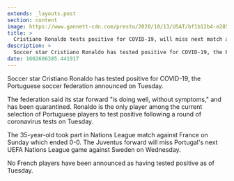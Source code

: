 ```yaml
--- 
extends: _layouts.post 
section: content 
image: https://www.gannett-cdn.com/presto/2020/10/13/USAT/bf1b12b4-e285-4427-a940-319adff2de47-AP_France_Portugal_Nations_League_Soccer_1.jpg?crop=2258,1270,x343,y373&width=2258&height=1270&format=pjpg&auto=webp 
title: > 
  Cristiano Ronaldo tests positive for COVID-19, will miss next match against Sweden 
description: > 
  Soccer star Cristiano Ronaldo has tested positive for COVID-19, the Portuguese soccer federation announced on Tuesday.Ronaldo is the only player among the current selection of Portuguese players to test positive following a round of coronavirus tests on Tuesday.The 35-year-old took part in Nations League match against France on Sunday which ended 0-0.The Juventus forward will miss Portugal's next UEFA Nations League game against Sweden on Wednesday.No French players have been announced as having tested positive as of Tuesday. 
date: 1602606385.441917 
--- 
```

Soccer star Cristiano Ronaldo has tested positive for COVID-19, the Portuguese soccer federation announced on Tuesday.

The federation said its star forward "is doing well, without symptoms," and has been quarantined. Ronaldo is the only player among the current selection of Portuguese players to test positive following a round of coronavirus tests on Tuesday.

The 35-year-old took part in Nations League match against France on Sunday which ended 0-0. The Juventus forward will miss Portugal's next UEFA Nations League game against Sweden on Wednesday.

No French players have been announced as having tested positive as of Tuesday.